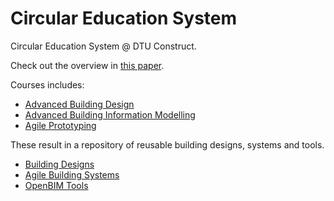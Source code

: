 # Circular Education System
Circular Education System @ DTU Construct.

Check out the overview in [this paper](https://www.researchgate.net/publication/362225610_A_circular_education_system_for_the_AEC).

Courses includes:
- [Advanced Building Design](https://github.com/timmcginley/41936)
- [Advanced Building Information Modelling](https://github.com/timmcginley/41934)
- [Agile Prototyping](https://github.com/timmcginley/Agile-Prototyping)

These result in a repository of reusable building designs, systems and tools.

- [Building Designs]
- [Agile Building Systems]
- [OpenBIM Tools]

[Building Designs]: /Circular-Education-System/Buildings/
[OpenBIM Tools]: /Circular-Education-System/OpenBIM/
[Agile Building Systems]: /Circular-Education-System/BuildingSystems/
